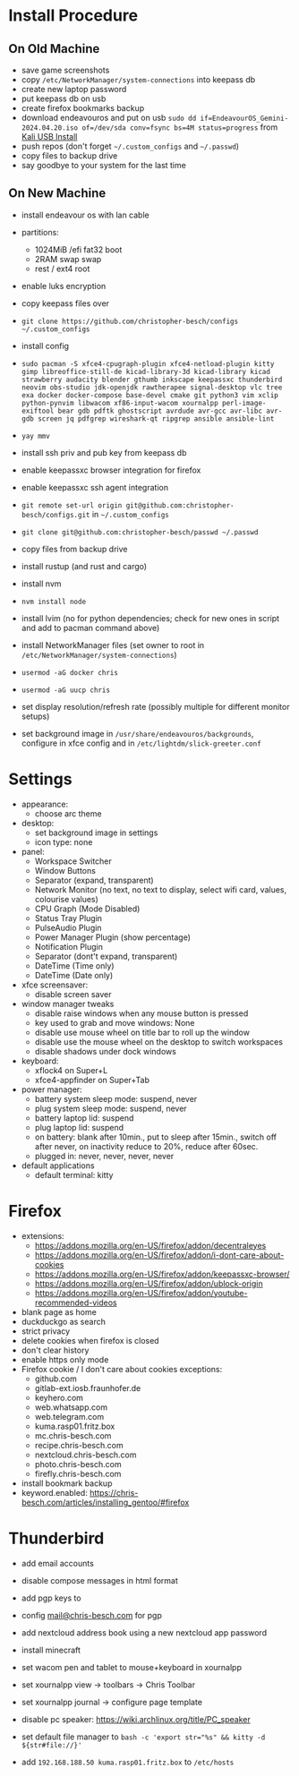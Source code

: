 # Install Procedure

## On Old Machine
- save game screenshots
- copy `/etc/NetworkManager/system-connections` into keepass db
- create new laptop password
- put keepass db on usb
- create firefox bookmarks backup
- download endeavouros and put on usb `sudo dd if=EndeavourOS_Gemini-2024.04.20.iso of=/dev/sda conv=fsync bs=4M status=progress`
    from [Kali USB Install](https://www.kali.org/docs/usb/live-usb-install-with-linux/#creating-a-bootable-kali-usb-drive-on-linux-dd-with-status)
- push repos (don't forget `~/.custom_configs` and `~/.passwd`)
- copy files to backup drive
- say goodbye to your system for the last time

## On New Machine
- install endeavour os with lan cable
- partitions:
    - 1024MiB  /efi fat32 boot
    - 2RAM      swap  swap
    - rest     /    ext4  root
- enable luks encryption

- copy keepass files over
- `git clone https://github.com/christopher-besch/configs ~/.custom_configs`
- install config
- `sudo pacman -S xfce4-cpugraph-plugin xfce4-netload-plugin kitty gimp libreoffice-still-de kicad-library-3d kicad-library kicad strawberry audacity blender gthumb inkscape keepassxc thunderbird neovim obs-studio jdk-openjdk rawtherapee signal-desktop vlc tree exa docker docker-compose base-devel cmake git python3 vim xclip python-pynvim libwacom xf86-input-wacom xournalpp perl-image-exiftool bear gdb pdftk ghostscript avrdude avr-gcc avr-libc avr-gdb screen jq pdfgrep wireshark-qt ripgrep ansible ansible-lint`
- `yay mmv`

- install ssh priv and pub key from keepass db
- enable keepassxc browser integration for firefox
- enable keepassxc ssh agent integration
- `git remote set-url origin git@github.com:christopher-besch/configs.git` in `~/.custom_configs`
- `git clone git@github.com:christopher-besch/passwd ~/.passwd`

- copy files from backup drive
- install rustup (and rust and cargo)
- install nvm
- `nvm install node`
- install lvim (no for python dependencies; check for new ones in script and add to pacman command above)
- install NetworkManager files (set owner to root in `/etc/NetworkManager/system-connections`)
- `usermod -aG docker chris`
- `usermod -aG uucp chris`
- set display resolution/refresh rate (possibly multiple for different monitor setups)
- set background image in `/usr/share/endeavouros/backgrounds`, configure in xfce config and in `/etc/lightdm/slick-greeter.conf`

# Settings
- appearance:
    - choose arc theme
- desktop:
    - set background image in settings
    - icon type: none
- panel:
    - Workspace Switcher
    - Window Buttons
    - Separator (expand, transparent)
    - Network Monitor (no text, no text to display, select wifi card, values, colourise values)
    - CPU Graph (Mode Disabled)
    - Status Tray Plugin
    - PulseAudio Plugin
    - Power Manager Plugin (show percentage)
    - Notification Plugin
    - Separator (dont't expand, transparent)
    - DateTime (Time only)
    - DateTime (Date only)
- xfce screensaver:
    - disable screen saver
- window manager tweaks
    - disable raise windows when any mouse button is pressed
    - key used to grab and move windows: None
    - disable use mouse wheel on title bar to roll up the window
    - disable use the mouse wheel on the desktop to switch workspaces
    - disable shadows under dock windows
- keyboard:
    - xflock4 on Super+L
    - xfce4-appfinder on Super+Tab
- power manager:
    - battery system sleep mode: suspend, never
    - plug system sleep mode: suspend, never
    - battery laptop lid: suspend
    - plug laptop lid: suspend
    - on battery: blank after 10min., put to sleep after 15min., switch off after never, on inactivity reduce to 20%, reduce after 60sec.
    - plugged in: never, never, never, never
- default applications
    - default terminal: kitty

# Firefox
- extensions:
    - https://addons.mozilla.org/en-US/firefox/addon/decentraleyes
    - https://addons.mozilla.org/en-US/firefox/addon/i-dont-care-about-cookies
    - https://addons.mozilla.org/en-US/firefox/addon/keepassxc-browser/
    - https://addons.mozilla.org/en-US/firefox/addon/ublock-origin
    - https://addons.mozilla.org/en-US/firefox/addon/youtube-recommended-videos
- blank page as home
- duckduckgo as search
- strict privacy
- delete cookies when firefox is closed
- don't clear history
- enable https only mode
- Firefox cookie / I don't care about cookies exceptions:
    - github.com
    - gitlab-ext.iosb.fraunhofer.de
    - keyhero.com
    - web.whatsapp.com
    - web.telegram.com
    - kuma.rasp01.fritz.box
    - mc.chris-besch.com
    - recipe.chris-besch.com
    - nextcloud.chris-besch.com
    - photo.chris-besch.com
    - firefly.chris-besch.com
- install bookmark backup
- keyword.enabled: https://chris-besch.com/articles/installing_gentoo/#firefox

# Thunderbird
- add email accounts
- disable compose messages in html format
- add pgp keys to
- config mail@chris-besch.com for pgp
- add nextcloud address book using a new nextcloud app password

- install minecraft

- set wacom pen and tablet to mouse+keyboard in xournalpp
- set xournalpp view -> toolbars -> Chris Toolbar
- set xournalpp journal -> configure page template
- disable pc speaker: https://wiki.archlinux.org/title/PC_speaker

- set default file manager to `bash -c 'export str="%s" && kitty -d ${str#file://}'`
- add `192.168.188.50 kuma.rasp01.fritz.box` to `/etc/hosts`
